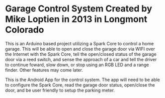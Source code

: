 Garage Control System
Created by Mike Loptien in 2013 in Longmont Colorado
=========

This is an Arduino based project utilizing a Spark Core to control a home garage.  This will be able to open and close the garage door via WIFI over the Internet with the Spark Core, tell the open/closed status of the garage door via a reed switch, and sense the approach of a car and tell the driver to continue foward, slow down, or stop using an RGB LED and a range finder.  Other features may come later.

This is the Android App for the control system.  The app will need to be able to configure the Spark Core, read the garage door status, open/close the door, and be user friendly to setup the parking meter.
